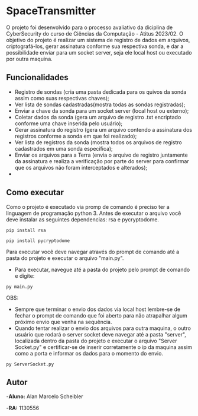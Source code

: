 
# SpaceTransmitter
O projeto foi desenvolvido para o processo avaliativo da diciplina de CyberSecurity do curso de Ciências da Computação - Atitus 2023/02. O objetivo do projeto é realizar um sistema de registro de dados em arquivos, criptografá-los, gerar assinatura conforme sua respectiva sonda, e dar a possibilidade enviar para um socket server, seja ele local host ou executado por outra maquina.

## Funcionalidades
- Registro de sondas (cria uma pasta dedicada para os quivos da sonda assim como suas respectivas chaves);
- Ver lista de sondas cadastradas(mostra todas as sondas registradas);
- Enviar a chave da sonda para um socket server (local host ou externo);
- Coletar dados da sonda (gera um arquivo de registro .txt encriptado conforme uma chave inserida pelo usuário);
- Gerar assinatura do registro (gera um arquivo contendo a assinatura dos registros conforme a sonda em que foi realizado);
- Ver lista de registros da sonda (mostra todos os arquivos de registro cadastrados em uma sonda específica);
- Enviar os arquivos para a Terra (envia o arquivo de registro juntamente da assinatura e realiza a verificação por parte do server para confirmar que os arquivos não foram interceptados e alterados);
-   
## Como executar
Como o projeto é executado via promp de comando é preciso ter a linguagem de programação python 3.
Antes de executar o arquivo você deve instalar as seguintes dependencias: rsa e pycryptodome.
```
pip install rsa
```
```
pip install pycryptodome
```
Para executar você deve navegar através do prompt de comando até a pasta do projeto e executar o arquivo "main.py".

- Para executar, navegue até a pasta do projeto pelo prompt de comando e digite:

```
py main.py
```
OBS: 
- Sempre que terminar o envio dos dados via local host lembre-se de fechar o prompt de comando que foi aberto para não atrapalhar algum próximo envio que venha na sequência.
- Quando tentar realizar o envio dos arquivos para outra maquina, o outro usuário que rodará o server socket deve navegar até a pasta "server", localizada dentro da pasta do projeto e executar o arquivo "Server Socket.py" e certificar-se de inserir corretamente o ip da maquina assim como a porta e informar os dados para o momento do envio.
```
py ServerSocket.py
```


## Autor
-**Aluno:** Alan Marcelo Scheibler

-**RA:** 1130556
